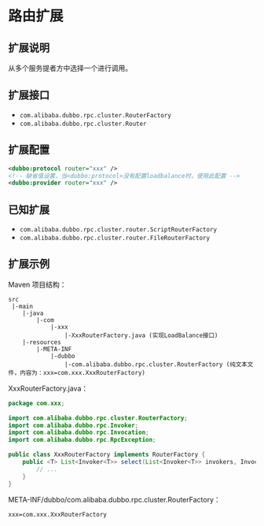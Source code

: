 # 路由扩展

## 扩展说明

从多个服务提者方中选择一个进行调用。

## 扩展接口

* `com.alibaba.dubbo.rpc.cluster.RouterFactory`
* `com.alibaba.dubbo.rpc.cluster.Router`

## 扩展配置

```xml
<dubbo:protocol router="xxx" />
<!-- 缺省值设置，当<dubbo:protocol>没有配置loadbalance时，使用此配置 -->
<dubbo:provider router="xxx" />
```

## 已知扩展

* `com.alibaba.dubbo.rpc.cluster.router.ScriptRouterFactory`
* `com.alibaba.dubbo.rpc.cluster.router.FileRouterFactory`

## 扩展示例

Maven 项目结构：

```
src
 |-main
    |-java
        |-com
            |-xxx
                |-XxxRouterFactory.java (实现LoadBalance接口)
    |-resources
        |-META-INF
            |-dubbo
                |-com.alibaba.dubbo.rpc.cluster.RouterFactory (纯文本文件，内容为：xxx=com.xxx.XxxRouterFactory)

```

XxxRouterFactory.java：

```java
package com.xxx;
 
import com.alibaba.dubbo.rpc.cluster.RouterFactory;
import com.alibaba.dubbo.rpc.Invoker;
import com.alibaba.dubbo.rpc.Invocation;
import com.alibaba.dubbo.rpc.RpcException;
 
public class XxxRouterFactory implements RouterFactory {
    public <T> List<Invoker<T>> select(List<Invoker<T>> invokers, Invocation invocation) throws RpcException {
        // ...
    }
}
```

META-INF/dubbo/com.alibaba.dubbo.rpc.cluster.RouterFactory：

```properties
xxx=com.xxx.XxxRouterFactory
```
